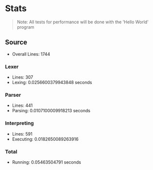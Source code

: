 # Stats

> Note: All tests for performance will be done with the 'Hello World' program

## Source

- Overall Lines: 1744

### Lexer
- Lines: 307
- Lexing: 0.0256600379943848 seconds

### Parser
- Lines: 441
- Parsing: 0.0107100009918213 seconds

### Interpreting
- Lines: 591
- Executing: 0.0182650089263916

### Total
- Running: 0.05463504791 seconds
